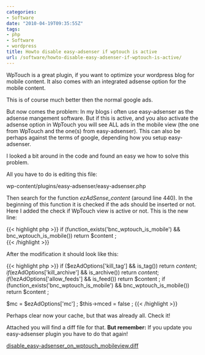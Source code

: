 ```yaml
---
categories:
- Software
date: "2010-04-19T09:35:55Z"
tags:
- php
- Software
- wordpress
title: Howto disable easy-adsenser if wptouch is active
url: /software/howto-disable-easy-adsenser-if-wptouch-is-active/
---
```


WpTouch is a great plugin, if you want to optimize your wordpress blog for mobile content. It also comes with an integrated adsense option for the mobile content.

This is of course much better then the normal google ads.

But now comes the problem: In my blogs i often use easy-adsenser as the adsense mangement software. But if this is active, and you also activate the adsense option in WpTouch you will see ALL ads in the mobile view (the one from WpTouch and the one(s) from easy-adsenser). This can also be perhaps against the terms of google, depending how you setup easy-adsenser.

I looked a bit around in the code and found an easy we how to solve this problem.

<!--more-->

All you have to do is editing this file:

wp-content/plugins/easy-adsenser/easy-adsenser.php

Then search for the function *ezAdSense_content* (around line 440). In the beginning of this function it is checked if the ads should be inserted or not. Here I added the check if WpTouch view is active or not. This is the new line:

{{< highlight php >}}
if (function_exists('bnc_wptouch_is_mobile') && bnc_wptouch_is_mobile()) return $content ;  
{{< /highlight >}}

After the modification it should look like this:

{{< highlight php >}}
if ($ezAdOptions['kill_tag'] && is_tag()) return $content ;
if ($ezAdOptions['kill_archive'] && is_archive()) return $content ;
if (!$ezAdOptions['allow_feeds'] && is_feed()) return $content ;
if (function_exists('bnc_wptouch_is_mobile') && bnc_wptouch_is_mobile()) return $content ;

$mc = $ezAdOptions['mc'] ;
$this->mced = false ;
{{< /highlight >}}

Perhaps clear now your cache, but that was already all. Check it!

Attached you will find a diff file for that. **But remember:** If you update you easy-adsenser plugin you have to do that again!

[disable_easy-adsenser_on_wptouch_mobileview.diff](/files/disable_easy-adsenser_on_wptouch_mobileview.diff)
